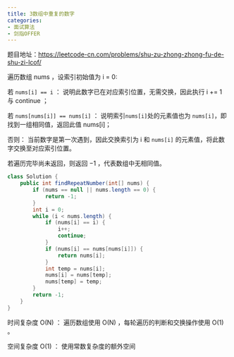```yaml
---
title: 3数组中重复的数字
categories: 
- 面试算法
- 剑指OFFER
---
```


题目地址：https://leetcode-cn.com/problems/shu-zu-zhong-zhong-fu-de-shu-zi-lcof/

遍历数组 nums ，设索引初始值为 i = 0:

若 `nums[i] == i` ： 说明此数字已在对应索引位置，无需交换，因此执行 i += 1 与 continue ；

若 `nums[nums[i]] == nums[i]` ： 说明索引` nums[i] `处的元素值也为 `nums[i]`，即找到一组相同值，返回此值 nums[i]；

否则： 当前数字是第一次遇到，因此交换索引为 i 和 `nums[i]` 的元素值，将此数字交换至对应索引位置。

若遍历完毕尚未返回，则返回 −1 ，代表数组中无相同值。

```java
class Solution {
    public int findRepeatNumber(int[] nums) {
        if (nums == null || nums.length == 0) {
            return -1;
        }
        int i = 0;
        while (i < nums.length) {
            if (nums[i] == i) {
                i++;
                continue;
            }
            if (nums[i] == nums[nums[i]]) {
                return nums[i];
            }
            int temp = nums[i];
            nums[i] = nums[temp];
            nums[temp] = temp;
        }
        return -1;
    }
}
```

时间复杂度 O(N) ： 遍历数组使用 O(N) ，每轮遍历的判断和交换操作使用 O(1) 。

空间复杂度 O(1) ： 使用常数复杂度的额外空间